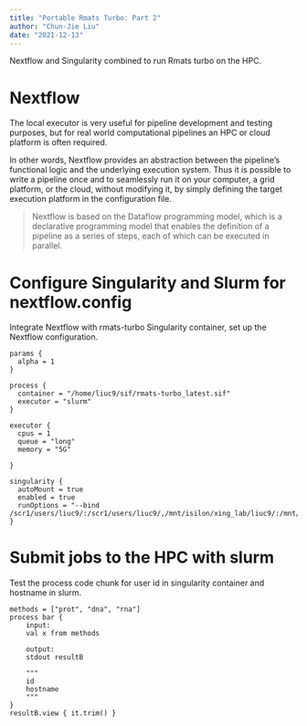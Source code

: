 ```yaml
---
title: "Portable Rmats Turbo: Part 2"
author: "Chun-Jie Liu"
date: "2021-12-13"
---
```


Nextflow and Singularity combined to run Rmats turbo on the HPC.

# Nextflow

The local executor is very useful for pipeline development and testing purposes, but for real world computational pipelines an HPC or cloud platform is often required.

In other words, Nextflow provides an abstraction between the pipeline’s functional logic and the underlying execution system. Thus it is possible to write a pipeline once and to seamlessly run it on your computer, a grid platform, or the cloud, without modifying it, by simply defining the target execution platform in the configuration file.

> Nextflow is based on the Dataflow programming model, which is a declarative programming model that enables the definition of a pipeline as a series of steps, each of which can be executed in parallel.

# Configure Singularity and Slurm for nextflow.config

Integrate Nextflow with rmats-turbo Singularity container, set up the Nextflow configuration.

```
params {
  alpha = 1
}

process {
  container = "/home/liuc9/sif/rmats-turbo_latest.sif"
  executor = "slurm"
}

executor {
  cpus = 1
  queue = "long"
  memory = "5G"

}

singularity {
  autoMount = true
  enabled = true
  runOptions = "--bind /scr1/users/liuc9/:/scr1/users/liuc9/,/mnt/isilon/xing_lab/liuc9/:/mnt/isilon/xing_lab/liuc9/"
}
```

# Submit jobs to the HPC with slurm

Test the process code chunk for user id in singularity container and hostname in slurm.

```
methods = ["prot", "dna", "rna"]
process bar {
    input:
    val x from methods

    output:
    stdout resultB

    """
    id
    hostname
    """
}
resultB.view { it.trim() }
```